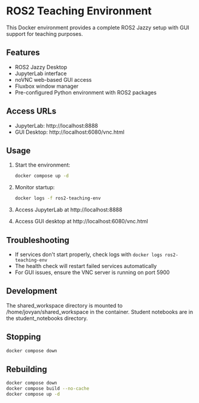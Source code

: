 # ROS2 Teaching Environment

This Docker environment provides a complete ROS2 Jazzy setup with GUI support for teaching purposes.

## Features

- ROS2 Jazzy Desktop
- JupyterLab interface
- noVNC web-based GUI access
- Fluxbox window manager
- Pre-configured Python environment with ROS2 packages

## Access URLs

- JupyterLab: http://localhost:8888
- GUI Desktop: http://localhost:6080/vnc.html

## Usage

1. Start the environment:
   ```bash
   docker compose up -d
   ```

2. Monitor startup:
   ```bash
   docker logs -f ros2-teaching-env
   ```

3. Access JupyterLab at http://localhost:8888
4. Access GUI desktop at http://localhost:6080/vnc.html

## Troubleshooting

- If services don't start properly, check logs with `docker logs ros2-teaching-env`
- The health check will restart failed services automatically
- For GUI issues, ensure the VNC server is running on port 5900

## Development

The shared_workspace directory is mounted to /home/jovyan/shared_workspace in the container.
Student notebooks are in the student_notebooks directory.

## Stopping

```bash
docker compose down
```

## Rebuilding

```bash
docker compose down
docker compose build --no-cache
docker compose up -d
```
